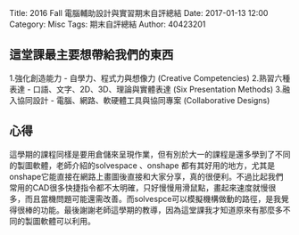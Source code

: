 Title: 2016 Fall 電腦輔助設計與實習期末自評總結
Date: 2017-01-13 12:00
Category: Misc
Tags: 期末自評總結
Author: 40423201

<!-- PELICAN_END_SUMMARY -->
<h2> 這堂課最主要想帶給我們的東西</h2>
                 
1.強化創造能力 - 自學力、程式力與想像力 (Creative Competencies)
2.熟習六種表達 - 口語、文字、2D、3D、理論與實體表達 (Six Presentation Methods)
3.融入協同設計 - 電腦、網路、軟硬體工具與協同專案 (Collaborative Designs)</p>
	
<h2>心得</h2>
<p>這學期的課程同樣是要用倉儲來呈現作業，但有別於大一的課程是還多學到了不同的製圖軟體，老師介紹的solvespace 、onshape 都有其好用的地方，尤其是onshape它能直接在網路上畫圖後直接和大家分享，真的很便利。不過比起我們常用的CAD很多快捷指令都不太明確，只好慢慢用滑鼠點，畫起來速度就慢很多，而且當機問題可能還需改善。而solvespce可以模擬機構做動的路徑，是我覺得很棒的功能。最後謝謝老師這學期的教導，因為這堂課我才知道原來有那麼多不同的製圖軟體可以利用。</p>
